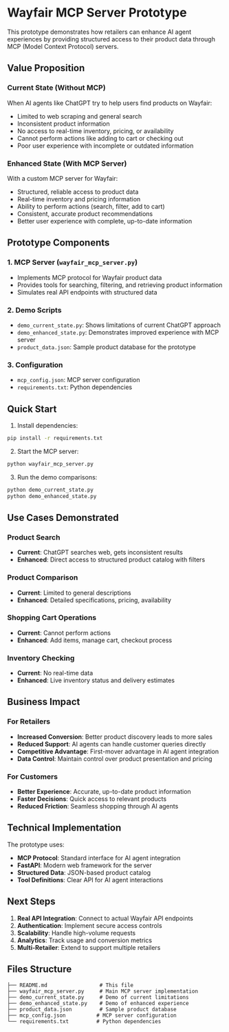 # Wayfair MCP Server Prototype

This prototype demonstrates how retailers can enhance AI agent experiences by providing structured access to their product data through MCP (Model Context Protocol) servers.

## Value Proposition

### Current State (Without MCP)
When AI agents like ChatGPT try to help users find products on Wayfair:
- Limited to web scraping and general search
- Inconsistent product information
- No access to real-time inventory, pricing, or availability
- Cannot perform actions like adding to cart or checking out
- Poor user experience with incomplete or outdated information

### Enhanced State (With MCP Server)
With a custom MCP server for Wayfair:
- Structured, reliable access to product data
- Real-time inventory and pricing information
- Ability to perform actions (search, filter, add to cart)
- Consistent, accurate product recommendations
- Better user experience with complete, up-to-date information

## Prototype Components

### 1. MCP Server (`wayfair_mcp_server.py`)
- Implements MCP protocol for Wayfair product data
- Provides tools for searching, filtering, and retrieving product information
- Simulates real API endpoints with structured data

### 2. Demo Scripts
- `demo_current_state.py`: Shows limitations of current ChatGPT approach
- `demo_enhanced_state.py`: Demonstrates improved experience with MCP server
- `product_data.json`: Sample product database for the prototype

### 3. Configuration
- `mcp_config.json`: MCP server configuration
- `requirements.txt`: Python dependencies

## Quick Start

1. Install dependencies:
```bash
pip install -r requirements.txt
```

2. Start the MCP server:
```bash
python wayfair_mcp_server.py
```

3. Run the demo comparisons:
```bash
python demo_current_state.py
python demo_enhanced_state.py
```

## Use Cases Demonstrated

### Product Search
- **Current**: ChatGPT searches web, gets inconsistent results
- **Enhanced**: Direct access to structured product catalog with filters

### Product Comparison
- **Current**: Limited to general descriptions
- **Enhanced**: Detailed specifications, pricing, availability

### Shopping Cart Operations
- **Current**: Cannot perform actions
- **Enhanced**: Add items, manage cart, checkout process

### Inventory Checking
- **Current**: No real-time data
- **Enhanced**: Live inventory status and delivery estimates

## Business Impact

### For Retailers
- **Increased Conversion**: Better product discovery leads to more sales
- **Reduced Support**: AI agents can handle customer queries directly
- **Competitive Advantage**: First-mover advantage in AI agent integration
- **Data Control**: Maintain control over product presentation and pricing

### For Customers
- **Better Experience**: Accurate, up-to-date product information
- **Faster Decisions**: Quick access to relevant products
- **Reduced Friction**: Seamless shopping through AI agents

## Technical Implementation

The prototype uses:
- **MCP Protocol**: Standard interface for AI agent integration
- **FastAPI**: Modern web framework for the server
- **Structured Data**: JSON-based product catalog
- **Tool Definitions**: Clear API for AI agent interactions

## Next Steps

1. **Real API Integration**: Connect to actual Wayfair API endpoints
2. **Authentication**: Implement secure access controls
3. **Scalability**: Handle high-volume requests
4. **Analytics**: Track usage and conversion metrics
5. **Multi-Retailer**: Extend to support multiple retailers

## Files Structure

```
├── README.md                 # This file
├── wayfair_mcp_server.py     # Main MCP server implementation
├── demo_current_state.py     # Demo of current limitations
├── demo_enhanced_state.py    # Demo of enhanced experience
├── product_data.json         # Sample product database
├── mcp_config.json          # MCP server configuration
└── requirements.txt         # Python dependencies
``` 